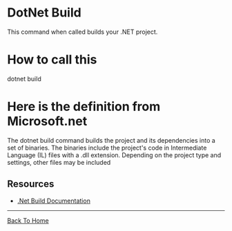 # DotNet Build

This command when called builds your .NET project.


# How to call this

dotnet build

# Here is the definition from Microsoft.net

The dotnet build command builds the project and its dependencies into a set of binaries. The binaries include the project's code in Intermediate Language (IL) files with a .dll extension. Depending on the project type and settings, other files may be included

## Resources

- [.Net Build Documentation](https://docs.microsoft.com/en-us/dotnet/core/tools/dotnet-build)

---

[Back To Home](../readme.md)